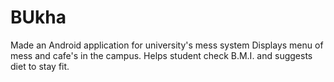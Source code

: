 # BUkha
Made an Android application for university's mess system Displays menu of mess and cafe's in the campus. Helps student check B.M.I. and suggests diet to stay fit.
